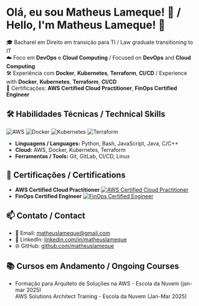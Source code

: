# Olá, eu sou Matheus Lameque! 👋 / Hello, I'm Matheus Lameque! 👋

🎓 Bacharel em Direito em transição para TI / Law graduate transitioning to IT  
☁️ Foco em **DevOps** e **Cloud Computing** / Focused on **DevOps** and **Cloud Computing**  
🛠️ Experiência com **Docker**, **Kubernetes**, **Terraform**, **CI/CD** / Experience with **Docker**, **Kubernetes**, **Terraform**, **CI/CD**  
📜 Certificações: **AWS Certified Cloud Practitioner**, **FinOps Certified Engineer**

## 🛠️ Habilidades Técnicas / Technical Skills
![AWS](https://img.shields.io/badge/AWS-FF9900?style=for-the-badge&logo=amazon-aws&logoColor=white)
![Docker](https://img.shields.io/badge/Docker-2496ED?style=for-the-badge&logo=docker&logoColor=white)
![Kubernetes](https://img.shields.io/badge/Kubernetes-326CE5?style=for-the-badge&logo=kubernetes&logoColor=white)
![Terraform](https://img.shields.io/badge/Terraform-7B42BC?style=for-the-badge&logo=terraform&logoColor=white)
- **Linguagens / Languages:** Python, Bash, JavaScript, Java, C/C++
- **Cloud:** AWS, Docker, Kubernetes, Terraform
- **Ferramentas / Tools:** Git, GitLab, CI/CD, Linux

## 📜 Certificações / Certifications

- **AWS Certified Cloud Practitioner** [![AWS Certified Cloud Practitioner](https://img.shields.io/badge/AWS-Certified%20Cloud%20Practitioner-orange)](https://www.credly.com/badges/1c2b170d-a57f-4fc7-9074-ef5eba92af1f)  
- **FinOps Certified Engineer** [![FinOps Certified Engineer](https://img.shields.io/badge/FinOps-Certified%20Engineer-blue)](https://www.credly.com/badges/6a8c8588-0313-4f58-82a8-ec714d5b7d70)

## 📫 Contato / Contact
- 📧 Email: matheuslameque@gmail.com  
- 🔗 LinkedIn: [linkedin.com/in/matheuslameque](https://www.linkedin.com/in/matheuslameque)  
- 🌐 GitHub: [github.com/matheuslameque](https://github.com/matheuslameque)

## 📚 Cursos em Andamento / Ongoing Courses
- Formação para Arquiteto de Soluções na AWS - Escola da Nuvem (jan-mar 2025)  
  AWS Solutions Architect Training - Escola da Nuvem (Jan-Mar 2025)

